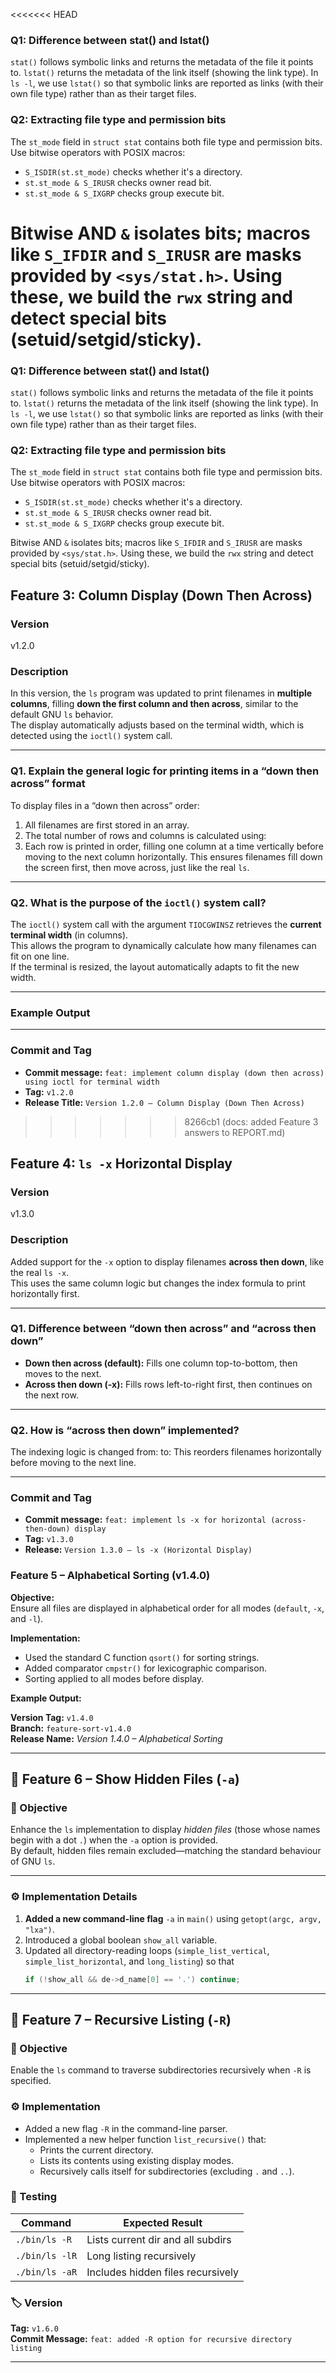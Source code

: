 <<<<<<< HEAD
### Q1: Difference between stat() and lstat()
`stat()` follows symbolic links and returns the metadata of the file it points to. `lstat()` returns the metadata of the link itself (showing the link type). In `ls -l`, we use `lstat()` so that symbolic links are reported as links (with their own file type) rather than as their target files.

### Q2: Extracting file type and permission bits
The `st_mode` field in `struct stat` contains both file type and permission bits. Use bitwise operators with POSIX macros:
- `S_ISDIR(st.st_mode)` checks whether it's a directory.
- `st.st_mode & S_IRUSR` checks owner read bit.
- `st.st_mode & S_IXGRP` checks group execute bit.

Bitwise AND `&` isolates bits; macros like `S_IFDIR` and `S_IRUSR` are masks provided by `<sys/stat.h>`. Using these, we build the `rwx` string and detect special bits (setuid/setgid/sticky).
=======
### Q1: Difference between stat() and lstat()
`stat()` follows symbolic links and returns the metadata of the file it points to. `lstat()` returns the metadata of the link itself (showing the link type). In `ls -l`, we use `lstat()` so that symbolic links are reported as links (with their own file type) rather than as their target files.

### Q2: Extracting file type and permission bits
The `st_mode` field in `struct stat` contains both file type and permission bits. Use bitwise operators with POSIX macros:
- `S_ISDIR(st.st_mode)` checks whether it's a directory.
- `st.st_mode & S_IRUSR` checks owner read bit.
- `st.st_mode & S_IXGRP` checks group execute bit.

Bitwise AND `&` isolates bits; macros like `S_IFDIR` and `S_IRUSR` are masks provided by `<sys/stat.h>`. Using these, we build the `rwx` string and detect special bits (setuid/setgid/sticky).

## Feature 3: Column Display (Down Then Across)

### Version
v1.2.0

### Description
In this version, the `ls` program was updated to print filenames in **multiple columns**, filling **down the first column and then across**, similar to the default GNU `ls` behavior.  
The display automatically adjusts based on the terminal width, which is detected using the `ioctl()` system call.

---

### Q1. Explain the general logic for printing items in a “down then across” format
To display files in a “down then across” order:
1. All filenames are first stored in an array.
2. The total number of rows and columns is calculated using:
3. Each row is printed in order, filling one column at a time vertically before moving to the next column horizontally.
This ensures filenames fill down the screen first, then move across, just like the real `ls`.

---

### Q2. What is the purpose of the `ioctl()` system call?
The `ioctl()` system call with the argument `TIOCGWINSZ` retrieves the **current terminal width** (in columns).  
This allows the program to dynamically calculate how many filenames can fit on one line.  
If the terminal is resized, the layout automatically adapts to fit the new width.

---

### Example Output

---

### Commit and Tag
- **Commit message:** `feat: implement column display (down then across) using ioctl for terminal width`
- **Tag:** `v1.2.0`
- **Release Title:** `Version 1.2.0 – Column Display (Down Then Across)`
>>>>>>> 8266cb1 (docs: added Feature 3 answers to REPORT.md)

## Feature 4: `ls -x` Horizontal Display

### Version
v1.3.0

### Description
Added support for the `-x` option to display filenames **across then down**, like the real `ls -x`.  
This uses the same column logic but changes the index formula to print horizontally first.

---

### Q1. Difference between “down then across” and “across then down”
- **Down then across (default):** Fills one column top-to-bottom, then moves to the next.
- **Across then down (-x):** Fills rows left-to-right first, then continues on the next row.

---

### Q2. How is “across then down” implemented?
The indexing logic is changed from:
to:
This reorders filenames horizontally before moving to the next line.

---

### Commit and Tag
- **Commit message:** `feat: implement ls -x for horizontal (across-then-down) display`
- **Tag:** `v1.3.0`
- **Release:** `Version 1.3.0 – ls -x (Horizontal Display)`
### **Feature 5 – Alphabetical Sorting (v1.4.0)**
**Objective:**  
Ensure all files are displayed in alphabetical order for all modes (`default`, `-x`, and `-l`).

**Implementation:**  
- Used the standard C function `qsort()` for sorting strings.  
- Added comparator `cmpstr()` for lexicographic comparison.  
- Sorting applied to all modes before display.  

**Example Output:**

**Version Tag:** `v1.4.0`  
**Branch:** `feature-sort-v1.4.0`  
**Release Name:** *Version 1.4.0 – Alphabetical Sorting*

---

## 🧩 Feature 6 – Show Hidden Files (`-a`)

### 🎯 Objective
Enhance the `ls` implementation to display *hidden files* (those whose names begin with a dot `.`) when the `-a` option is provided.  
By default, hidden files remain excluded—matching the standard behaviour of GNU `ls`.

---

### ⚙️ Implementation Details
1. **Added a new command-line flag** `-a` in `main()` using `getopt(argc, argv, "lxa")`.
2. Introduced a global boolean `show_all` variable.  
3. Updated all directory-reading loops (`simple_list_vertical`, `simple_list_horizontal`, and `long_listing`) so that  
   ```c
   if (!show_all && de->d_name[0] == '.') continue;
---

## 🧩 Feature 7 – Recursive Listing (`-R`)

### 🎯 Objective
Enable the `ls` command to traverse subdirectories recursively when `-R` is specified.

### ⚙️ Implementation
- Added a new flag `-R` in the command-line parser.
- Implemented a new helper function `list_recursive()` that:
  - Prints the current directory.
  - Lists its contents using existing display modes.
  - Recursively calls itself for subdirectories (excluding `.` and `..`).

### 🧪 Testing
| Command | Expected Result |
|----------|----------------|
| `./bin/ls -R` | Lists current dir and all subdirs |
| `./bin/ls -lR` | Long listing recursively |
| `./bin/ls -aR` | Includes hidden files recursively |

### 🏷️ Version
**Tag:** `v1.6.0`  
**Commit Message:** `feat: added -R option for recursive directory listing`

---

